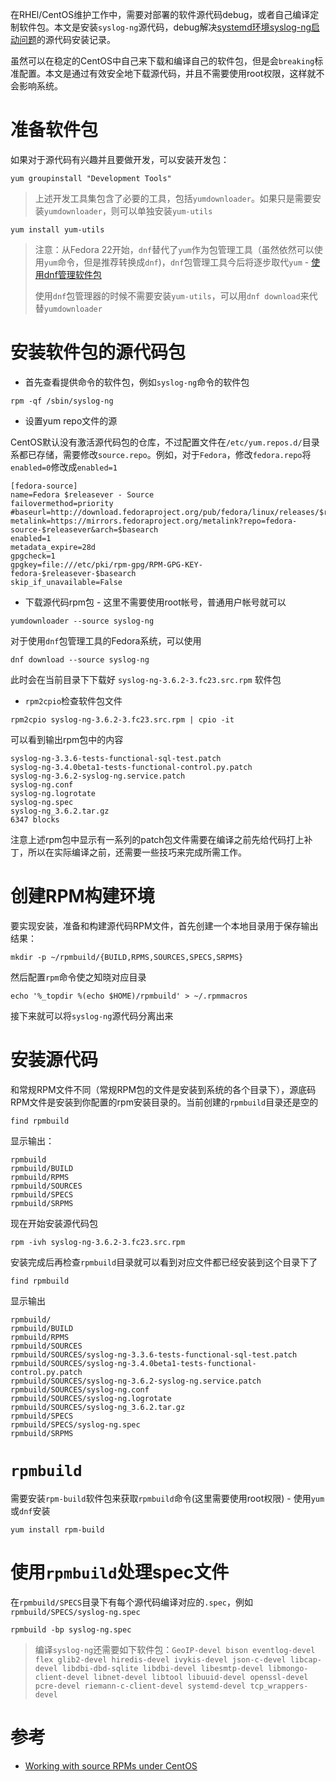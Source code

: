 在RHEl/CentOS维护工作中，需要对部署的软件源代码debug，或者自己编译定制软件包。本文是安装`syslog-ng`源代码，debug解决[systemd环境syslog-ng启动问题](../../log/syslog-ng_3.5_fails_with_systemctl.md)的源代码安装记录。

虽然可以在稳定的CentOS中自己来下载和编译自己的软件包，但是会`breaking`标准配置。本文是通过有效安全地下载源代码，并且不需要使用root权限，这样就不会影响系统。

# 准备软件包

如果对于源代码有兴趣并且要做开发，可以安装开发包：

```
yum groupinstall "Development Tools"
```

> 上述开发工具集包含了必要的工具，包括`yumdownloader`。如果只是需要安装`yumdownloader`，则可以单独安装`yum-utils`

```
yum install yum-utils
```

> 注意：从Fedora 22开始，`dnf`替代了`yum`作为包管理工具（虽然依然可以使用`yum`命令，但是推荐转换成`dnf`)，`dnf`包管理工具今后将逐步取代`yum` - [使用dnf管理软件包](manage_package_with_dnf.md)
>
> 使用`dnf`包管理器的时候不需要安装`yum-utils`，可以用`dnf download`来代替`yumdownloader`

# 安装软件包的源代码包

* 首先查看提供命令的软件包，例如`syslog-ng`命令的软件包

```
rpm -qf /sbin/syslog-ng
```

* 设置yum repo文件的源

CentOS默认没有激活源代码包的仓库，不过配置文件在`/etc/yum.repos.d/`目录系都已存储，需要修改`source.repo`。例如，对于`Fedora`，修改`fedora.repo`将`enabled=0`修改成`enabled=1`

```
[fedora-source]
name=Fedora $releasever - Source
failovermethod=priority
#baseurl=http://download.fedoraproject.org/pub/fedora/linux/releases/$releasever/Everything/source/SRPMS/
metalink=https://mirrors.fedoraproject.org/metalink?repo=fedora-source-$releasever&arch=$basearch
enabled=1
metadata_expire=28d
gpgcheck=1
gpgkey=file:///etc/pki/rpm-gpg/RPM-GPG-KEY-fedora-$releasever-$basearch
skip_if_unavailable=False
```

* 下载源代码rpm包 - 这里不需要使用root帐号，普通用户帐号就可以

```
yumdownloader --source syslog-ng
```

对于使用`dnf`包管理工具的Fedora系统，可以使用

```
dnf download --source syslog-ng
```

此时会在当前目录下下载好 `syslog-ng-3.6.2-3.fc23.src.rpm` 软件包

* `rpm2cpio`检查软件包文件

```
rpm2cpio syslog-ng-3.6.2-3.fc23.src.rpm | cpio -it
```

可以看到输出rpm包中的内容

```
syslog-ng-3.3.6-tests-functional-sql-test.patch
syslog-ng-3.4.0beta1-tests-functional-control.py.patch
syslog-ng-3.6.2-syslog-ng.service.patch
syslog-ng.conf
syslog-ng.logrotate
syslog-ng.spec
syslog-ng_3.6.2.tar.gz
6347 blocks
```

注意上述rpm包中显示有一系列的patch包文件需要在编译之前先给代码打上补丁，所以在实际编译之前，还需要一些技巧来完成所需工作。

# 创建RPM构建环境

要实现安装，准备和构建源代码RPM文件，首先创建一个本地目录用于保存输出结果：

```
mkdir -p ~/rpmbuild/{BUILD,RPMS,SOURCES,SPECS,SRPMS}
```

然后配置`rpm`命令使之知晓对应目录

```
echo '%_topdir %(echo $HOME)/rpmbuild' > ~/.rpmmacros
```

接下来就可以将`syslog-ng`源代码分离出来

# 安装源代码

和常规RPM文件不同（常规RPM包的文件是安装到系统的各个目录下），源底码RPM文件是安装到你配置的rpm安装目录的。当前创建的`rpmbuild`目录还是空的

```
find rpmbuild
```

显示输出：

```
rpmbuild
rpmbuild/BUILD
rpmbuild/RPMS
rpmbuild/SOURCES
rpmbuild/SPECS
rpmbuild/SRPMS
```

现在开始安装源代码包

```
rpm -ivh syslog-ng-3.6.2-3.fc23.src.rpm
```

安装完成后再检查`rpmbuild`目录就可以看到对应文件都已经安装到这个目录下了

```
find rpmbuild
```

显示输出

```
rpmbuild/
rpmbuild/BUILD
rpmbuild/RPMS
rpmbuild/SOURCES
rpmbuild/SOURCES/syslog-ng-3.3.6-tests-functional-sql-test.patch
rpmbuild/SOURCES/syslog-ng-3.4.0beta1-tests-functional-control.py.patch
rpmbuild/SOURCES/syslog-ng-3.6.2-syslog-ng.service.patch
rpmbuild/SOURCES/syslog-ng.conf
rpmbuild/SOURCES/syslog-ng.logrotate
rpmbuild/SOURCES/syslog-ng_3.6.2.tar.gz
rpmbuild/SPECS
rpmbuild/SPECS/syslog-ng.spec
rpmbuild/SRPMS
```

# `rpmbuild`

需要安装`rpm-build`软件包来获取`rpmbuild`命令(这里需要使用root权限) -  使用`yum`或`dnf`安装

```
yum install rpm-build
```

# 使用`rpmbuild`处理spec文件

在`rpmbuild/SPECS`目录下有每个源代码编译对应的`.spec`，例如`rpmbuild/SPECS/syslog-ng.spec`

```
rpmbuild -bp syslog-ng.spec
```

> 编译`syslog-ng`还需要如下软件包：`GeoIP-devel bison eventlog-devel flex glib2-devel hiredis-devel ivykis-devel json-c-devel libcap-devel libdbi-dbd-sqlite libdbi-devel libesmtp-devel libmongo-client-devel libnet-devel libtool libuuid-devel openssl-devel pcre-devel riemann-c-client-devel systemd-devel tcp_wrappers-devel`

# 参考

* [Working with source RPMs under CentOS](http://crashcourse.ca/content/working-source-rpms-under-centos)